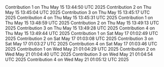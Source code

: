 
Contribution 1 on Thu May 15 13:44:50 UTC 2025
Contribution 2 on Thu May 15 13:45:04 UTC 2025
Contribution 3 on Thu May 15 13:45:17 UTC 2025
Contribution 4 on Thu May 15 13:45:31 UTC 2025
Contribution 1 on Thu May 15 13:48:59 UTC 2025
Contribution 2 on Thu May 15 13:49:13 UTC 2025
Contribution 3 on Thu May 15 13:49:28 UTC 2025
Contribution 4 on Thu May 15 13:49:44 UTC 2025
Contribution 1 on Sat May 17 01:02:49 UTC 2025
Contribution 2 on Sat May 17 01:03:08 UTC 2025
Contribution 3 on Sat May 17 01:03:27 UTC 2025
Contribution 4 on Sat May 17 01:03:46 UTC 2025
Contribution 1 on Wed May 21 01:04:29 UTC 2025
Contribution 2 on Wed May 21 01:04:40 UTC 2025
Contribution 3 on Wed May 21 01:04:54 UTC 2025
Contribution 4 on Wed May 21 01:05:12 UTC 2025
